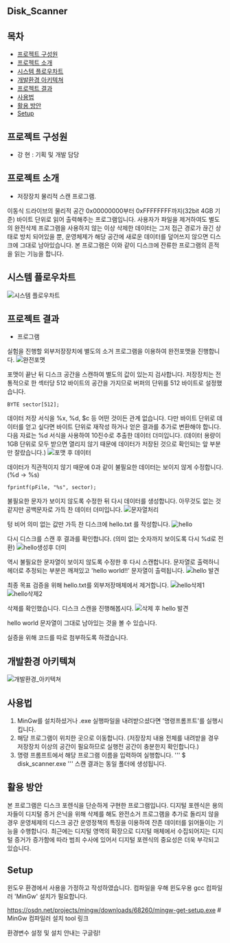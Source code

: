 ## Disk_Scanner

## 목차
* [프로젝트 구성원](#프로젝트-구성원)
* [프로젝트 소개](#프로젝트-소개)
* [시스템 플로우차트](#시스템-플로우차트)
* [개발환경 아키텍쳐](#개발환경-아키텍쳐)
* [프로젝트 결과](#프로젝트-결과)
* [사용법](#사용법)
* [활용 방안](#활용-방안)
* [Setup](#setup)





## 프로젝트 구성원
 * 강 현 : 기획 및 개발 담당
 
 
## 프로젝트 소개
 * 저장장치 물리적 스캔 프로그램. 

  이동식 드라이브의 물리적 공간 0x00000000부터 0xFFFFFFFF까지(32bit 4GB 기준) 바이트 단위로 읽어 출력해주는 프로그램입니다. 
  사용자가 파일을 제거하여도 별도의 완전삭제 프로그램을 사용하지 않는 이상 삭제한 데이터는 그저 접근 경로가 끊긴 상태로 방치 되어있을 뿐, 
  운영체제가 해당 공간에 새로운 데이터를 덮어쓰지 않으면 디스크에 그대로 남아있습니다. 
  본 프로그램은 이와 같이 디스크에 잔류한 프로그램의 흔적을 읽는 기능을 합니다.
  
  
  
 ## 시스템 플로우차트
 ![시스템 플로우차트](https://user-images.githubusercontent.com/44962939/69970635-e79c1b80-1561-11ea-92f6-1fc7b8cb83c1.PNG)

 
  
 ## 프로젝트 결과
  
 * 프로그램   
 
 
  실험을 진행할 외부저장장치에 별도의 소거 프로그램을 이용하여 완전포맷을 진행합니다.
  ![완전포맷](https://user-images.githubusercontent.com/44962939/69961262-dbf32980-154e-11ea-8d9d-92666888938b.PNG)
 
 
 
 
 
  포맷이 끝난 뒤 디스크 공간을 스캔하여 별도의 값이 있는지 검사합니다.
  저장장치는 전통적으로 한 섹터당 512 바이트의 공간을 가지므로 버퍼의 단위를 512 바이트로 설정했습니다.
  ```
  BYTE sector[512];
  ``` 
  
  
  
  데이터 저장 서식을 %x, %d, $c 등 어떤 것이든 관계 없습니다. 다만 바이트 단위로 데이터를 얻고 싶다면 바이트 단위로 재작성 하거나 얻은 결과를
  추가로 변환해야 합니다. 다음 자료는 %d 서식을 사용하여 10진수로 추출한 데이터 더미입니다.
  (데이터 용량이 1GB 단위로 모두 받으면 열리지 않기 때문에 데이터가 저장된 것으로 확인되는 앞 부분만 잘랐습니다.)
  ![포맷 후 데이터](https://user-images.githubusercontent.com/44962939/69962325-25dd0f00-1551-11ea-929d-951be1243823.PNG)

  
  
  
    
  데이터가 직관적이지 않기 때문에 0과 같이 불필요한 데이터는 보이지 않게 수정합니다.
  (%d -> %s)
  ```
  fprintf(pFile, "%s", sector);
  ``` 
  
  
  
  불필요한 문자가 보이지 않도록 수정한 뒤 다시 데이터를 생성합니다. 아무것도 없는 것 같지만 공백문자로 가득 찬 데이터 더미입니다.
  ![문자열처리](https://user-images.githubusercontent.com/44962939/69962767-0eeaec80-1552-11ea-9a80-f73cf450328a.PNG)
  
  
  
  
  
  텅 비어 의미 없는 값만 가득 찬 디스크에 hello.txt 를 작성합니다.
  ![hello](https://user-images.githubusercontent.com/44962939/69961520-6471ca00-154f-11ea-82e0-d63c5e486e68.png)






  다시 디스크를 스캔 후 결과를 확인합니다. (의미 없는 숫자까지 보이도록 다시 %d로 전환)
  ![hello생성후 더미](https://user-images.githubusercontent.com/44962939/69963333-5faf1500-1553-11ea-91f4-21c73dcb489e.PNG)

  
  
  
  
  역시 불필요한 문자열이 보이지 않도록 수정한 후 다시 스캔합니다.
  문자열로 출력하니 헤더로 추정되는 부분은 깨져있고 'hello world!!' 문자열이 출력됩니다.
  ![hello 발견](https://user-images.githubusercontent.com/44962939/69963827-612d0d00-1554-11ea-8797-ceda5c95968e.PNG)


  
  
  최종 목표 검증을 위해 hello.txt를 외부저장매체에서 제거합니다.
  ![hello삭제1](https://user-images.githubusercontent.com/44962939/69963966-b8cb7880-1554-11ea-85b0-efdfe29a341c.PNG)
  ![hello삭제2](https://user-images.githubusercontent.com/44962939/69963999-c97bee80-1554-11ea-93c4-fe02e2f85afa.PNG)


  
  
  삭제를 확인했습니다. 디스크 스캔을 진행해봅시다.
  ![삭제 후 hello 발견](https://user-images.githubusercontent.com/44962939/69964293-70f92100-1555-11ea-9a43-55d14f52a74f.PNG)

  hello world 문자열이 그대로 남아있는 것을 볼 수 있습니다.
  
  
  실증을 위해 코드를 따로 첨부하도록 하겠습니다.
  

## 개발환경 아키텍쳐
![개발환경_아키텍쳐](https://user-images.githubusercontent.com/44962939/69970614-dd7a1d00-1561-11ea-9beb-eef3315bb515.PNG)




## 사용법
1. MinGw를 설치하셨거나 .exe 실행파일을 내려받으셨다면 '명령프롬프트'를 실행시킵니다.
2. 해당 프로그램이 위치한 곳으로 이동합니다. 
   (저장장치 내용 전체를 내려받을 경우 저장장치 이상의 공간이 필요하므로 실행전 공간이 충분한지 확인합니다.)
3. 명령 프롬프트에서 해당 프로그램 이름을 입력하여 실행합니다.
   '''
   $ disk_scanner.exe
   '''
   스캔 결과는 동일 폴더에 생성됩니다.

## 활용 방안
본 프로그램은 디스크 포렌식을 단순하게 구현한 프로그램입니다. 디지털 포렌식은 용의자들이 디지털 증거 은닉을 위해 삭제를 해도 완전소거 프로그램을 추가로 돌리지 않을 경우 운영체제의 디스크 공간 운영정책의 특징을 이용하여 잔존 데이터를 읽어들이는 기능을 수행합니다. 최근에는 디지털 영역의 확장으로 디지털 매체에서 수집되어지는 디지털 증거가 증가함에 따라 범죄 수사에 있어서 디지털 포렌식의 중요성은 더욱 부각되고 있습니다.


## Setup
윈도우 환경에서 사용을 가정하고 작성하였습니다.
컴파일을 우해 윈도우용 gcc 컴파일러 'MinGw' 설치가 필요합니다.

https://osdn.net/projects/mingw/downloads/68260/mingw-get-setup.exe # MinGw 컴파일러 설치 tool 링크

환경변수 설정 및 설치 안내는 구글링!
